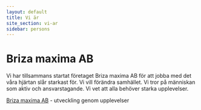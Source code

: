 ```yaml
---
layout: default
title: Vi är
site_section: vi-ar
sidebar: persons
---
```


# Briza maxima AB

Vi har tillsammans startat företaget Briza maxima AB för att jobba med det våra hjärtan slår starkast för. Vi vill förändra samhället. Vi tror på människan som aktiv och ansvarstagande. Vi vet att alla behöver starka upplevelser.

[Briza maxima AB](foeretaget) - utveckling genom upplevelser